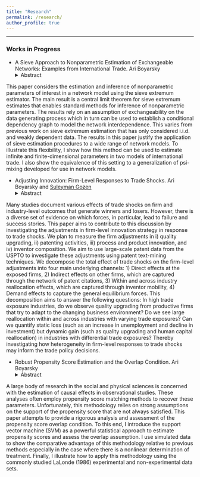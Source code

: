 ```yaml
---
title: "Research"
permalink: /research/
author_profile: true
---
```


---
### Works in Progress

* A Sieve Approach to Nonparametric Estimation of Exchangeable Networks: Examples from International Trade.
 Ari Boyarsky
     <details><summary>Abstract</summary>
This paper considers the estimation and inference of nonparametric parameters of interest in a network model using the sieve extremum estimator. The main result is a central limit theorem for sieve extremum estimates that enables standard methods for inference of nonparametric parameters. The results rely on an assumption of exchangeability on the data generating process which in turn can be used to establish a conditional dependency graph to model the network interdependence. This varies from previous work on sieve extremum estimation that has only considered i.i.d. and weakly dependent data. The results in this paper justify the application of sieve estimation procedures to a wide range of network models. To illustrate this flexibility, I show how this method can be used to estimate infinite and finite-dimensional parameters in two models of international trade. I also show the equivalence of this setting to a generalization of psi-mixing developed for use in network models.</details>

* Adjusting Innovation: Firm-Level Responses to Trade Shocks.
 Ari Boyarsky and [Suleyman Gozen](https://www.suleymangozen.com/home)
   <details><summary>Abstract</summary>
Many studies document various effects of trade shocks on firm and industry-level outcomes that generate winners and losers. However, there is a diverse set of evidence on which forces, in particular, lead to failure and success stories. This paper aims to contribute to this discussion by investigating the adjustments in firm-level innovation strategy in response to trade shocks. We plan to measure the firm adjustments in i) quality upgrading, ii) patenting activities, iii) process and product innovation, and iv) inventor composition. We aim to use large-scale patent data from the USPTO to investigate these adjustments using patent text-mining techniques. We decompose the total effect of trade shocks on the firm-level adjustments into four main underlying channels: 1) Direct effects at the exposed firms, 2) Indirect effects on other firms, which are captured through the network of patent citations, 3) Within and across industry reallocation effects, which are captured through inventor mobility, 4) Demand effects to capture the general equilibrium forces. This decomposition aims to answer the following questions: In high trade exposure industries, do we observe quality upgrading from productive firms that try to adapt to the changing business environment? Do we see large reallocation within and across industries with varying trade exposures? Can we quantify static loss (such as an increase in unemployment and decline in investment) but dynamic gain (such as quality upgrading and human capital reallocation) in industries with differential trade exposures? Thereby investigating how heterogeneity in firm-level responses to trade shocks may inform the trade policy decisions.</details>

* Robust Propensity Score Estimation and the Overlap Condition.
 Ari Boyarsky
   <details><summary>Abstract</summary>
A large body of research in the social and physical sciences is concerned with the estimation of causal effects in observational studies. These analyses often employ propensity score matching methods to recover these parameters. Unfortunately, this methodology relies on strong assumptions on the support of the propensity score that are not always satisfied. This paper attempts to provide a rigorous analysis and assessment of the propensity score overlap condition. To this end, I introduce the support vector machine (SVM) as a powerful statistical approach to estimate propensity scores and assess the overlap assumption. I use simulated data to show the comparative advantage of this methodology relative to previous methods especially in the case where there is a nonlinear determination of treatment. Finally, I illustrate how to apply this methodology using the commonly studied LaLonde (1986) experimental and non-experimental data sets.</details>
